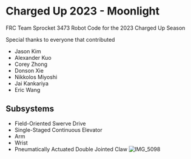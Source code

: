 # Charged Up 2023 - Moonlight
FRC Team Sprocket 3473 Robot Code for the 2023 Charged Up Season

Special thanks to everyone that contributed
- Jason Kim
- Alexander Kuo
- Corey Zhong
- Donson Xie
- Nikkolos Miyoshi
- Jai Kankariya
- Eric Wang

## Subsystems
- Field-Oriented Swerve Drive
- Single-Staged Continuous Elevator
- Arm
- Wrist
- Pneumatically Actuated Double Jointed Claw
![IMG_5098](https://user-images.githubusercontent.com/73210729/221700396-2c46f09c-e6bc-4692-973f-67d0ef03ebcb.png)

